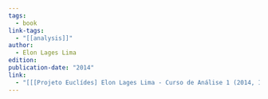 ```yaml
---
tags:
  - book
link-tags:
  - "[[analysis]]"
author:
  - Elon Lages Lima
edition: 
publication-date: "2014"
link:
  - "[[[Projeto Euclídes] Elon Lages Lima - Curso de Análise 1 (2014, IMPA) - libgen.li.pdf]]"
---
```




